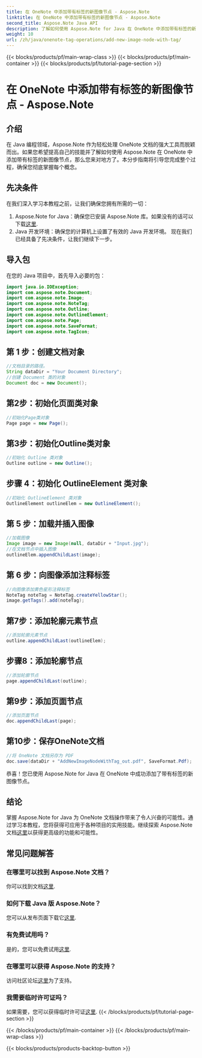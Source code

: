 ```yaml
---
title: 在 OneNote 中添加带有标签的新图像节点 - Aspose.Note
linktitle: 在 OneNote 中添加带有标签的新图像节点 - Aspose.Note
second_title: Aspose.Note Java API
description: 了解如何使用 Aspose.Note for Java 在 OneNote 中添加带有标签的新图像节点。轻松提升您的 Java 编程技能。
weight: 10
url: /zh/java/onenote-tag-operations/add-new-image-node-with-tag/
---
```


{{< blocks/products/pf/main-wrap-class >}}
{{< blocks/products/pf/main-container >}}
{{< blocks/products/pf/tutorial-page-section >}}

# 在 OneNote 中添加带有标签的新图像节点 - Aspose.Note

## 介绍
在 Java 编程领域，Aspose.Note 作为轻松处理 OneNote 文档的强大工具而脱颖而出。如果您希望提高自己的技能并了解如何使用 Aspose.Note 在 OneNote 中添加带有标签的新图像节点，那么您来对地方了。本分步指南将引导您完成整个过程，确保您彻底掌握每个概念。
## 先决条件
在我们深入学习本教程之前，让我们确保您拥有所需的一切：
1.  Aspose.Note for Java：确保您已安装 Aspose.Note 库。如果没有的话可以下载[这里](https://releases.aspose.com/note/java/).
2. Java 开发环境：确保您的计算机上设置了有效的 Java 开发环境。
现在我们已经具备了先决条件，让我们继续下一步。
## 导入包
在您的 Java 项目中，首先导入必要的包：
```java
import java.io.IOException;
import com.aspose.note.Document;
import com.aspose.note.Image;
import com.aspose.note.NoteTag;
import com.aspose.note.Outline;
import com.aspose.note.OutlineElement;
import com.aspose.note.Page;
import com.aspose.note.SaveFormat;
import com.aspose.note.TagIcon;
```
## 第 1 步：创建文档对象
```java
//文档目录的路径。
String dataDir = "Your Document Directory";
//创建 Document 类的对象
Document doc = new Document();
```
## 第2步：初始化页面类对象
```java
//初始化Page类对象
Page page = new Page();
```
## 第3步：初始化Outline类对象
```java
//初始化 Outline 类对象
Outline outline = new Outline();
```
## 步骤 4：初始化 OutlineElement 类对象
```java
//初始化 OutlineElement 类对象
OutlineElement outlineElem = new OutlineElement();
```
## 第 5 步：加载并插入图像
```java
//加载图像
Image image = new Image(null, dataDir + "Input.jpg");
//在文档节点中插入图像
outlineElem.appendChildLast(image);
```
## 第 6 步：向图像添加注释标签
```java
//向图像添加黄色星形注释标签
NoteTag noteTag = NoteTag.createYellowStar();
image.getTags().add(noteTag);
```
## 第7步：添加轮廓元素节点
```java
//添加轮廓元素节点
outline.appendChildLast(outlineElem);
```
## 步骤8：添加轮廓节点
```java
//添加轮廓节点
page.appendChildLast(outline);
```
## 第9步：添加页面节点
```java
//添加页面节点
doc.appendChildLast(page);
```
## 第10步：保存OneNote文档
```java
//将 OneNote 文档另存为 PDF
doc.save(dataDir + "AddNewImageNodeWithTag_out.pdf", SaveFormat.Pdf);
```
恭喜！您已使用 Aspose.Note for Java 在 OneNote 中成功添加了带有标签的新图像节点。
## 结论
掌握 Aspose.Note for Java 为 OneNote 文档操作带来了令人兴奋的可能性。通过学习本教程，您将获得可应用于各种项目的实用技能。继续探索 Aspose.Note 文档[这里](https://reference.aspose.com/note/java/)以获得更高级的功能和可能性。
## 常见问题解答
### 在哪里可以找到 Aspose.Note 文档？
你可以找到文档[这里](https://reference.aspose.com/note/java/).
### 如何下载 Java 版 Aspose.Note？
您可以从发布页面下载它[这里](https://releases.aspose.com/note/java/).
### 有免费试用吗？
是的，您可以免费试用[这里](https://releases.aspose.com/).
### 在哪里可以获得 Aspose.Note 的支持？
访问社区论坛[这里](https://forum.aspose.com/c/note/28)为了支持。
### 我需要临时许可证吗？
如果需要，您可以获得临时许可证[这里](https://purchase.aspose.com/temporary-license/).
{{< /blocks/products/pf/tutorial-page-section >}}

{{< /blocks/products/pf/main-container >}}
{{< /blocks/products/pf/main-wrap-class >}}

{{< blocks/products/products-backtop-button >}}
